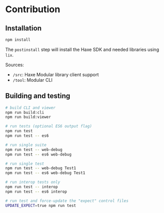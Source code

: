 # Contribution

## Installation

```bash
npm install
```

The `postinstall` step will install the Haxe SDK and needed libraries using `lix`.

Sources:

- `/src`: Haxe Modular library client support
- `/tool`: Modular CLI

## Building and testing

```bash
# build CLI and viewer
npm run build:cli
npm run build:viewer

# run tests (optional ES6 output flag)
npm run test
npm run test -- es6

# run single suite
npm run test -- web-debug
npm run test -- es6 web-debug

# run single test
npm run test -- web-debug Test1
npm run test -- es6 web-debug Test1

# run interop tests only
npm run test -- interop
npm run test -- es6 interop

# run test and force-update the "expect" control files
UPDATE_EXPECT=true npm run test
```
